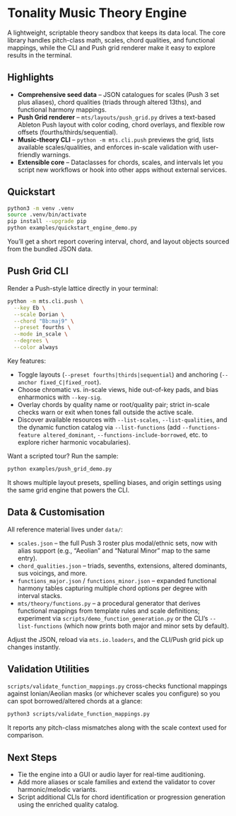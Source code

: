 # Tonality Music Theory Engine

A lightweight, scriptable theory sandbox that keeps its data local. The core library handles pitch-class math, scales, chord qualities, and functional mappings, while the CLI and Push grid renderer make it easy to explore results in the terminal.

## Highlights

- **Comprehensive seed data** – JSON catalogues for scales (Push 3 set plus aliases), chord qualities (triads through altered 13ths), and functional harmony mappings.
- **Push Grid renderer** – `mts/layouts/push_grid.py` drives a text-based Ableton Push layout with color coding, chord overlays, and flexible row offsets (fourths/thirds/sequential).
- **Music-theory CLI** – `python -m mts.cli.push` previews the grid, lists available scales/qualities, and enforces in-scale validation with user-friendly warnings.
- **Extensible core** – Dataclasses for chords, scales, and intervals let you script new workflows or hook into other apps without external services.

## Quickstart

```bash
python3 -m venv .venv
source .venv/bin/activate
pip install --upgrade pip
python examples/quickstart_engine_demo.py
```

You’ll get a short report covering interval, chord, and layout objects sourced from the bundled JSON data.

## Push Grid CLI

Render a Push-style lattice directly in your terminal:

```bash
python -m mts.cli.push \
  --key Eb \
  --scale Dorian \
  --chord "Bb:maj9" \
  --preset fourths \
  --mode in_scale \
  --degrees \
  --color always
```

Key features:

- Toggle layouts (`--preset fourths|thirds|sequential`) and anchoring (`--anchor fixed_C|fixed_root`).
- Choose chromatic vs. in-scale views, hide out-of-key pads, and bias enharmonics with `--key-sig`.
- Overlay chords by quality name or root/quality pair; strict in-scale checks warn or exit when tones fall outside the active scale.
- Discover available resources with `--list-scales`, `--list-qualities`, and the dynamic function catalog via `--list-functions` (add `--functions-feature altered_dominant`, `--functions-include-borrowed`, etc. to explore richer harmonic vocabularies).

Want a scripted tour? Run the sample:

```bash
python examples/push_grid_demo.py
```

It shows multiple layout presets, spelling biases, and origin settings using the same grid engine that powers the CLI.

## Data & Customisation

All reference material lives under `data/`:

- `scales.json` – the full Push 3 roster plus modal/ethnic sets, now with alias support (e.g., “Aeolian” and “Natural Minor” map to the same entry).
- `chord_qualities.json` – triads, sevenths, extensions, altered dominants, sus voicings, and more.
- `functions_major.json` / `functions_minor.json` – expanded functional harmony tables capturing multiple chord options per degree with interval stacks.
- `mts/theory/functions.py` – a procedural generator that derives functional mappings from template rules and scale definitions; experiment via `scripts/demo_function_generation.py` or the CLI’s `--list-functions` (which now prints both major and minor sets by default).

Adjust the JSON, reload via `mts.io.loaders`, and the CLI/Push grid pick up changes instantly.

## Validation Utilities

`scripts/validate_function_mappings.py` cross-checks functional mappings against Ionian/Aeolian masks (or whichever scales you configure) so you can spot borrowed/altered chords at a glance:

```bash
python3 scripts/validate_function_mappings.py
```

It reports any pitch-class mismatches along with the scale context used for comparison.

## Next Steps

- Tie the engine into a GUI or audio layer for real-time auditioning.
- Add more aliases or scale families and extend the validator to cover harmonic/melodic variants.
- Script additional CLIs for chord identification or progression generation using the enriched quality catalog.
